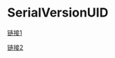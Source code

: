 # SerialVersionUID

<a href='https://blog.csdn.net/u014750606/article/details/80040130?utm_medium=distribute.pc_relevant.none-task-blog-2%7Edefault%7EBlogCommendFromMachineLearnPai2%7Edefault-1.control&dist_request_id=1332042.22284.16193135213513977&depth_1-utm_source=distribute.pc_relevant.none-task-blog-2%7Edefault%7EBlogCommendFromMachineLearnPai2%7Edefault-1.control'>链接1</a>

<a href='https://blog.csdn.net/weixin_37703598/article/details/109712230'>链接2</a>